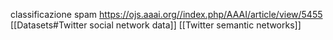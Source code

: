 classificazione spam https://ojs.aaai.org//index.php/AAAI/article/view/5455 [[Datasets#Twitter social network data]]
[[Twitter semantic networks]]


